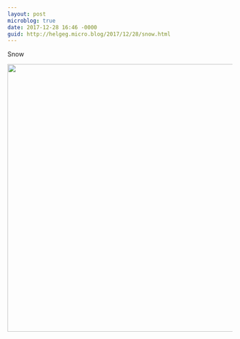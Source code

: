 ```yaml
---
layout: post
microblog: true
date: 2017-12-28 16:46 -0000
guid: http://helgeg.micro.blog/2017/12/28/snow.html
---
```

Snow

<img src="http://helgeg.micro.blog/uploads/2018/6bd8756cfc.jpg" width="600" height="600" />
